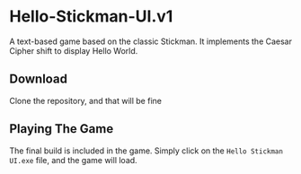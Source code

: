 # Hello-Stickman-UI.v1
A text-based game based on the classic Stickman. It implements the Caesar Cipher shift to display Hello World.

## Download
Clone the repository, and that will be fine

## Playing The Game
The final build is included in the game. Simply click on the `Hello Stickman UI.exe` file, and the game will load.
